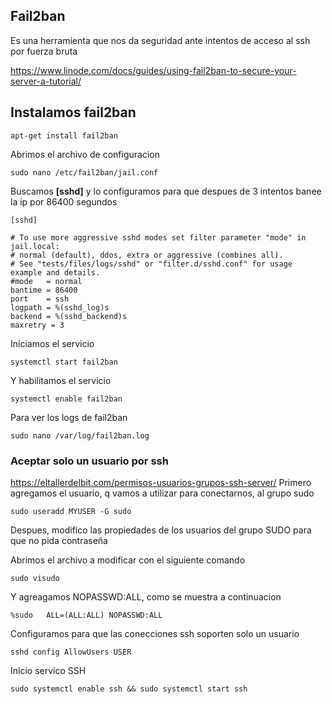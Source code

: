 ## Fail2ban
Es una herramienta que nos da seguridad ante intentos de acceso al ssh por fuerza bruta

https://www.linode.com/docs/guides/using-fail2ban-to-secure-your-server-a-tutorial/

## Instalamos fail2ban
```` 
apt-get install fail2ban
````
Abrimos el archivo de configuracion
````
sudo nano /etc/fail2ban/jail.conf
````
Buscamos **[sshd]** y lo configuramos para que despues de 3 intentos banee la ip por 86400 segundos
````
[sshd]

# To use more aggressive sshd modes set filter parameter "mode" in jail.local:
# normal (default), ddos, extra or aggressive (combines all).
# See "tests/files/logs/sshd" or "filter.d/sshd.conf" for usage example and details.
#mode   = normal
bantime = 86400
port    = ssh
logpath = %(sshd_log)s
backend = %(sshd_backend)s
maxretry = 3
````
Iniciamos el servicio
````
systemctl start fail2ban
````
Y habilitamos el servicio
````
systemctl enable fail2ban
````
Para ver los logs de fail2ban
````
sudo nano /var/log/fail2ban.log
````

### Aceptar solo un usuario por ssh
https://eltallerdelbit.com/permisos-usuarios-grupos-ssh-server/
Primero agregamos el usuario, q vamos a utilizar para conectarnos, al grupo sudo 
````
sudo useradd MYUSER -G sudo
````
Despues, modifico las propiedades de los usuarios del grupo SUDO para que no pida contraseña  

Abrimos el archivo a modificar con el siguiente comando 
````
sudo visudo
````
Y agreagamos NOPASSWD:ALL, como se muestra a continuacion 
````
%sudo   ALL=(ALL:ALL) NOPASSWD:ALL
````
Configuramos para que las conecciones ssh soporten solo un usuario
````
sshd config AllowUsers USER
````
Inicio servico SSH
````
sudo systemctl enable ssh && sudo systemctl start ssh
````


